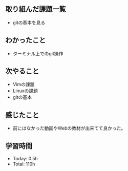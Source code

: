 ## 取り組んだ課題一覧
- gitの基本を見る
## わかったこと
- ターミナル上でのgit操作
## 次やること
- Vimの課題
- Linuxの課題
- gitの基本
## 感じたこと
- 前にはなかった動画やWebの教材が出来てて良かった。
## 学習時間
- Today: 0.5h
- Total: 110h

<!--```toggl
LIST
FROM 2024-02-01 TO 2024-02-01
INCLUDE PROJECTS "HappinessChain"
```-->
